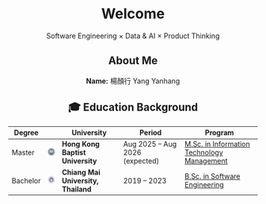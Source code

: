 <div align="center">
  <h1>Welcome</h1>
  <p>Software Engineering × Data & AI × Product Thinking</p>
<h2>About Me</h2>
<p><strong>Name:</strong> 楊顏行 Yang Yanhang  </p>

## 🎓 Education Background

| Degree   || University | Period | Program |
|----------|------|------------|--------|---------|
| Master   | <img src="https://github.com/DriftingSN/DriftingSN/blob/main/Hong_Kong_Baptist_University_logo.svg" alt="HKBU Logo" width="60"/> | **Hong Kong Baptist University** | Aug 2025 – Aug 2026 (expected) | [M.Sc. in Information Technology Management](https://bus.hkbu.edu.hk/programmes/postgraduate/msc-in-information-technology-management/overview) |
| Bachelor | <img src="https://github.com/DriftingSN/DriftingSN/blob/main/Chiang_mai_university_logo%20(1).png" alt="CMU Logo" width="60"/> | **Chiang Mai University, Thailand** | 2019 – 2023 | [B.Sc. in Software Engineering](https://admission.reg.cmu.ac.th/ipas/main/index.php?action=pp&f=SE) |


